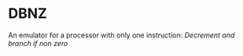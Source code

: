DBNZ
===

An emulator for a processor with only one instruction:
*Decrement and branch if non zero*
